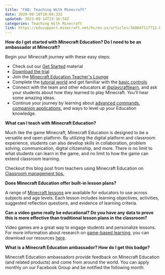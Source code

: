 ```yaml
---
title: "FAQ: Teaching With Minecraft"
date: 2020-08-10T10:04:33Z
updated: 2023-09-14T23:16:54Z
categories: Teaching With Minecraft
link: https://edusupport.minecraft.net/hc/en-us/articles/360047117712-FAQ-Teaching-With-Minecraft
---
```


**How do I get started with Minecraft Education? Do I need to be an ambassador at Minecraft?**

Begin your Minecraft journey with these easy steps:

- Check out our [Get Started](https://edusupport.minecraft.net/hc/en-us/articles/360047554531-Get-started-with-Minecraft-Education-Edition-all-platforms-) material
- [Download the trial](https://education.minecraft.net/get-started/download/)
- Join the [Minecraft Education Teacher's Lounge](https://aka.ms/mceduteacherslounge)
- Complete the [tutorial world](../Get-Started/Get-Started-with-the-Tutorial-World.md) and get familiar with the [basic controls](./Minecraft-keyboard-and-mouse-controls.md)
- Connect with the team and other educators at [@playcraftlearn](https://twitter.com/playcraftlearn), and ask your students about how they learned to play Minecraft. You’ll hear some amazing ideas.
- Continue your journey by learning about [advanced commands](../Game-Features/Commands-in-Depth.md), [companion applications](../Get-Started/Get-Started-with-Classroom-Mode.md), and ways to level up your Education knowledge.

**What can I teach with Minecraft Education?**

Much like the game Minecraft, Minecraft Education is designed to be a versatile and open platform. By utilizing the digital platform and classroom experience, students can also develop skills in collaboration, problem solving, communication, digital citizenship, and more. There is no limit to what students can learn in the game, and no limit to how the game can extend classroom learning.

Checkout this blog post from teachers using Minecraft Education on [Classroom management tips.](https://education.minecraft.net/blog/classroom-management-tips-from-minecraft-mentors/)

**Does Minecraft Education offer built-in lesson plans?**

A range of [Minecraft lessons](https://education.minecraft.net/class-resources/lessons/) are available for educators to use across subjects and age levels. Each lesson includes learning objectives, activities, suggested reflection questions, and evidence of learning criteria.

  
**Can a video game really be educational? Do you have any data to prove this is more effective than traditional lesson plans in the classroom?**

Video games are a great way to engage students and personalize lessons. For more information about research on [game-based learning](./Research-About-Game-Based-Learning.md), you can download our resources [here](https://education.minecraft.net/wp-content/uploads/meeefficacyjan17.pdf).

  
**What is a Minecraft Education ambassador? How do I get this badge?**

Minecraft Education ambassadors provide feedback on Minecraft Education (and related products) and come from around the world. You can apply monthly on our Facebook Group and be notified the following month.
